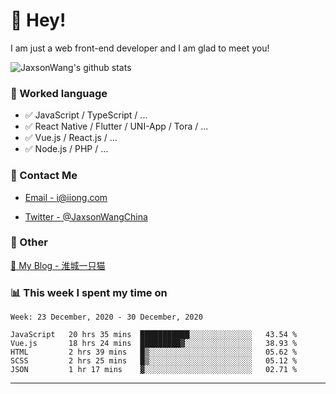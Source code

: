 # 👋 Hey!

I am just a web front-end developer and I am glad to meet you!

![JaxsonWang's github stats](https://github-readme-stats.vercel.app/api?username=JaxsonWang&&show_icons=true&&title_color=1abc9c&&icon_color=1abc9c)


### 📝 Worked language

- ✅ JavaScript / TypeScript / ...
- ✅ React Native / Flutter / UNI-App / Tora / ...
- ✅ Vue.js / React.js / ...
- ✅ Node.js / PHP / ...

### 📮 Contact Me

- [Email - i@iiong.com](mailto:i@iiong.com)

- [Twitter - @JaxsonWangChina](https://twitter.com/JaxsonWangChina)

### 🤪 Other

[📌 My Blog - 淮城一只猫](https://iiong.com)

### 📊 This week I spent my time on

<!--START_SECTION:waka-->
```text
Week: 23 December, 2020 - 30 December, 2020

JavaScript   20 hrs 35 mins  ███████████░░░░░░░░░░░░░░   43.54 % 
Vue.js       18 hrs 24 mins  █████████▓░░░░░░░░░░░░░░░   38.93 % 
HTML         2 hrs 39 mins   █▒░░░░░░░░░░░░░░░░░░░░░░░   05.62 % 
SCSS         2 hrs 25 mins   █▒░░░░░░░░░░░░░░░░░░░░░░░   05.12 % 
JSON         1 hr 17 mins    ▓░░░░░░░░░░░░░░░░░░░░░░░░   02.71 % 
```
<!--END_SECTION:waka-->

---
